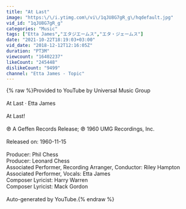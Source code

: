 ```yaml
---
title: "At Last"
image: "https:\/\/i.ytimg.com\/vi\/1qJU8G7gR_g\/hqdefault.jpg"
vid_id: "1qJU8G7gR_g"
categories: "Music"
tags: ["Etta James","エタジエームス","エタ・ジェームス"]
date: "2021-10-22T18:19:03+03:00"
vid_date: "2018-12-12T12:16:05Z"
duration: "PT3M"
viewcount: "16402237"
likeCount: "245448"
dislikeCount: "9499"
channel: "Etta James - Topic"
---
```

{% raw %}Provided to YouTube by Universal Music Group<br /><br />At Last · Etta James<br /><br />At Last!<br /><br />℗ A Geffen Records Release; ℗ 1960 UMG Recordings, Inc.<br /><br />Released on: 1960-11-15<br /><br />Producer: Phil Chess<br />Producer: Leonard Chess<br />Associated  Performer, Recording  Arranger, Conductor: Riley Hampton<br />Associated  Performer, Vocals: Etta James<br />Composer  Lyricist: Harry Warren<br />Composer  Lyricist: Mack Gordon<br /><br />Auto-generated by YouTube.{% endraw %}
